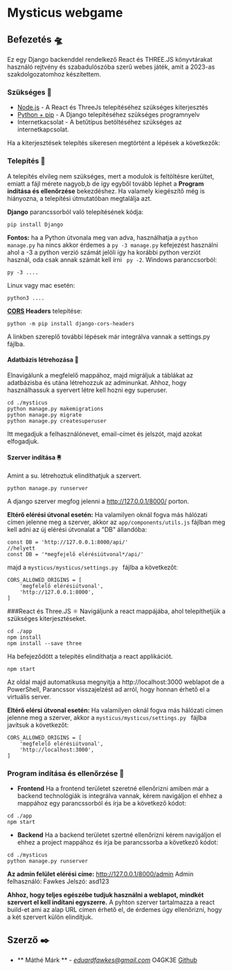 ﻿# Mysticus webgame

## Befezetés 🛸

Ez egy Django backenddel rendelkező React és THREE.JS könyvtárakat használó  rejtvény és szabadulószóba szerű webes játék, amit a 2023-as szakdolgozatomhoz készítettem.


### Szükséges 🔧

* [Node.js](https://nodejs.org/es/download/) - A React és ThreeJs telepítéséhez szükséges kiterjesztés
* [Python + pip](https://www.python.org/downloads/) - A Django telepítéséhez szükséges programnyelv
* Internetkacsolat - A betűtípus betöltéséhez szükséges az internetkapcsolat.

Ha a kiterjesztések telepítés sikeresen megtörtént a lépések a következők:

### Telepítés 💾

A telepítés elvileg nem szükséges, mert a modulok is feltöltésre kerültet, emiatt a fájl mérete nagyob,b de így egyből tovább léphet 
a <b>Program indítása és ellenőrzése</b> bekezdéshez. 
Ha valamely kiegészítő még is hiányozna, a telepítési útmutatóban megtalálja azt. 

<b>Django</b> parancssorból való telepítésének kódja:
```
pip install Django
```
<b>Fontos:</b> ha a Python útvonala meg van adva, használhatja a ```python manage.py``` ha nincs akkor érdemes a ```py -3 manage.py``` kefejezést használni  ahol a -3 a python verzió számát jelöli így ha korábbi python verziót használ, oda csak annak számát kell írni ``` py -2```. 
Windows paranccsorból:
```
py -3 ....

```
Linux vagy mac esetén:
```
python3 ....

```
<b>[CORS](https://pypi.org/project/django-cors-headers/) Headers</b> telepítése:
```
python -m pip install django-cors-headers
```
A linkben szereplő további lépések már integrálva vannak a settings.py fájlba. 

#### Adatbázis létrehozása 🧮
 Elnavigálunk a megfelelő mappához, majd migráljuk a táblákat az adatbázisba és utána létrehozzuk az adminunkat. Ahhoz, hogy használhassuk a syervert létre kell hozni egy superuser.


```
cd ./mysticus
python manage.py makemigrations
python manage.py migrate
python manage.py createsuperuser
```

Itt megadjuk a felhasználónevet, email-címet és jelszót, majd azokat elfogadjuk.

#### Szerver indítása 🖲️

Amint a su. létrehoztuk elindíthatjuk a szervert.
```
python manage.py runserver
```

A django szerver megfog jelenni a http://127.0.0.1/8000/ porton. 

<b>Eltérő elérési útvonal esetén:</b>
Ha valamilyen oknál fogva más hálózati címen jelenne meg a szerver, akkor az ```app/components/utils.js``` fájlban meg kell adni az új elérési útvonalat a "DB" állandóba:
```
const DB = 'http://127.0.0.1:8000/api/'
//helyett
const DB = '*megfejelő elérésiútvonal*/api/'
```
 majd a ```mysticus/mysticus/settings.py ``` fájlba a következőt:

```
CORS_ALLOWED_ORIGINS = [
    'megfelelő elérésiútvonal', 
    'http://127.0.0.1:8000',
]
```



###React és Three.JS ⚛️ 
Navigáljunk a react mappájába, ahol telepíthetjük a szükséges kiterjesztéseket. 
```
cd ./app
npm install 
npm install --save three
```

Ha befejeződött a telepítés elindíthatja a react applikációt.
```
npm start
```
Az oldal majd automatikusa megnyitja a http://localhost:3000 weblapot de a PowerShell, Parancssor visszajelzést ad arról, hogy honnan érhető el a virtuális server.

<b>Eltérő elérsi útvonal esetén:</b>
Ha valamilyen oknál fogva más hálózati címen jelenne meg a szerver, akkor a ```mysticus/mysticus/settings.py ``` fájlba javítsuk a következőt:

```
CORS_ALLOWED_ORIGINS = [
    'megfelelő elérésiútvonal', 
    'http://localhost:3000',
]
```


### Program indítása és ellenőrzése 🧪

* <b>Frontend</b>
Ha a frontend területet szeretné ellenőrizni amiben már a backend technológiák is integrálva vannak, kérem navigáljon el ehhez a mappához egy parancssorból és írja be a következő kódot:
```
cd ./app 
npm start
```

* <b>Backend</b>
Ha a backend területet szertné ellenőrizni kérem navigáljon el ehhez a project mappához és írja be parancssorba a következő kódot:
```
cd ./mysticus
python manage.py runserver
```

<b>Az admin felület elérési címe:</b>
http://127.0.0.1/8000/admin
Admin felhasználó: Fawkes
Jelszó: asd123

<b>Ahhoz, hogy teljes egészébe tudjuk használni a weblapot, mindkét szervert el kell indítani egyszerre.</b>
A pyhton szerver tartalmazza a react build-et ami az alap URL címen érhető el, de érdemes úgy ellenőrizni, hogy a két szervert külön elindítjuk. 

## Szerző ✒️

* ** Máthé Márk ** - *eduardfawkes@gmail.com*  O4GK3E [Github](https://github.com/mathemark)
